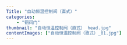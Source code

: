 ```yaml
---
Title: "自动恒温控制阀（直式）"
categories:
    - "铜阀门"
thumbnail: "自动恒温控制阀（直式）_head.jpg"
contentImages: ["自动恒温控制阀（直式）_01.jpg"]
---
```

